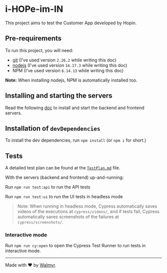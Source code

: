 # i-HOPe-im-IN

This project aims to test the Customer App developed by Hopin.

## Pre-requirements

To run this project, you will need:

- [git](https://git-scm.com/downloads) (I've used version `2.26.2` while writing this doc)
- [nodejs](https://nodejs.org/en/) (I've used version `14.17.3` while writing this doc)
- NPM (I've used version `6.14.13` while writing this doc)

**Note:** When installing nodejs, NPM is automatically installed too.

## Installing and starting the servers

Read the following [doc](https://github.com/chema-delbarco/Hopin-Exam-QE/blob/main/TestEnvironment.md) to install and start the backend and frontend servers.

## Installation of `devDependencies`

To install the dev dependencies, run `npm install` (or `npm i` for short.)

## Tests

A detailed test plan can be found at the [`TestPlan.md`](./TestPlan.md) file.

With the servers (backend and frontend) up-and-running:

Run `npm run test:api` to run the API tests

Run `npm run test:ui` to run the UI tests in headless mode

> Note: When running in headless mode, Cypress automatically saves videos of the executions at `cypress/videos/`, and if tests fail, Cypress automatically saves screenshots of the failures at `cypress/screenshots/`.

### Interactive mode

Run `npm run cy:open` to open the Cypress Test Runner to run tests in interactive mode.

___

Made with ❤️ by [Walmyr](https://walmyr.dev).
